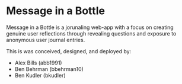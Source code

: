 # Message in a Bottle

Message in a Bottle is a jorunaling web-app with a focus on creating genuine user reflections through revealing questions and exposure to anonymous user journal entries.

This is was conceived, designed, and deployed by:

- Alex Bills (abb1991)
- Ben Behrman (bbehrman10)
- Ben Kudler (bkudler)
